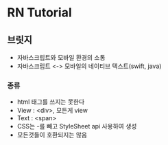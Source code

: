 # RN Tutorial

## 브릿지
- 자바스크립트와 모바일 환경의 소통
- 자바스크립트 <-> 모바일의 네이티브 텍스트(swift, java)

### 종류
- html 태그를 쓰지는 못한다
- View : \<div>, 모든게 view
- Text : \<span>
- CSS는 -를 빼고 StyleSheet api 사용하여 생성
- 모든것들이 호환되지는 않음

